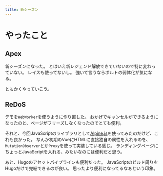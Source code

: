 ```yaml
---
title: 新シーズン
---
```


# やったこと

## Apex

新シーズンになった。
とはいえ新レジェンド解放できていないので特に変わっていない。
レイスも使ってないし。
強いて言うならボルトの弱体化が気になる。

ともかくやっていこう。

## ReDoS

デモを`WebWorker`を使うように作り直した。
おかげでキャンセルができるようになったのと、ページがフリーズしなくなったのでとても便利。

それと、今回JavaScriptのライブラリとして[Alpine.js](https://github.com/alpinejs/alpine)を使ってみたのだけど、これも良かった。
なんか初期のVueにHTMLに直接独自の属性を入れるのを、`MutationObserver`とか`Proxy`を使って実装している感じ。
ランディングページにちょっとJavaScriptを入れる、みたいなのには便利だと思う。

あと、Hugoのアセットパイプラインも便利だった。
JavaScriptのビルド周りをHugoだけで完結できるのが良い。
思ったより便利になってるなぁという印象。
